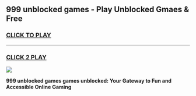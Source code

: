 
## 999 unblocked games - Play Unblocked Gmaes & Free
<h3>
<a href="https://news.freeplayer.one?title=999_unblocked_games&ref=16F">CLICK TO PLAY</a></h3>
<hr>

<h3>
<a href="https://news.freeplayer.one?title=999_unblocked_games&ref=16F">CLICK 2 PLAY</a>
  
</h3>

<a href="https://news.freeplayer.one?title=999_unblocked_games&ref=16F/"><img src="https://clearcache.store/games.png"></a>


**999 unblocked games games unblocked: Your Gateway to Fun and Accessible Online Gaming**
